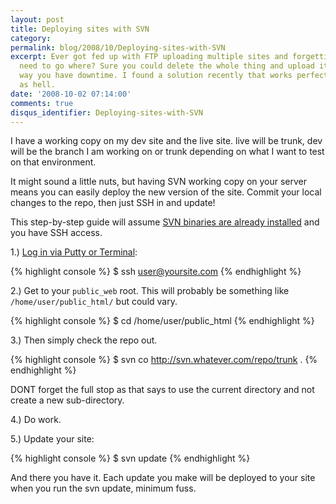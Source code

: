 ```yaml
---
layout: post
title: Deploying sites with SVN
category: 
permalink: blog/2008/10/Deploying-sites-with-SVN
excerpt: Ever got fed up with FTP uploading multiple sites and forgetting which files
  need to go where? Sure you could delete the whole thing and upload it all, but that
  way you have downtime. I found a solution recently that works perfectly and is quick
  as hell.
date: '2008-10-02 07:14:00'
comments: true
disqus_identifier: Deploying-sites-with-SVN
---
```


I have a working copy on my dev site and the live site. live will be trunk, dev will be the branch I am working on or trunk depending on what I want to test on that environment.

It might sound a little nuts, but having SVN working copy on your server means you can easily deploy the new version of the site. Commit your local changes to the repo, then just SSH in and update!

This step-by-step guide will assume [SVN binaries are already installed](http://blog.andrewbeacock.com/2005/08/installing-subversion-svn-on-linux.html) and you have SSH access.

1.) [Log in via Putty or Terminal](http://intranet.cs.man.ac.uk/software/cs-ssh/cs-ssh-ref.php):

{% highlight console %}
$ ssh user@yoursite.com
{% endhighlight %}

2.) Get to your `public_web` root. This will probably be something like `/home/user/public_html/` but could vary.

{% highlight console %}
$ cd /home/user/public\_html
{% endhighlight %}

3.) Then simply check the repo out.

{% highlight console %}
$ svn co http://svn.whatever.com/repo/trunk .
{% endhighlight %}

DONT forget the full stop as that says to use the current directory and not create a new sub-directory.

4.) Do work.

5.) Update your site:

{% highlight console %}
$ svn update
{% endhighlight %}

And there you have it. Each update you make will be deployed to your site when you run the svn update, minimum fuss.


